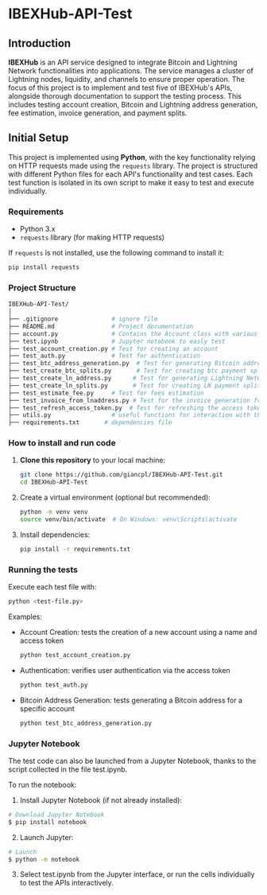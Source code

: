 # IBEXHub-API-Test

## Introduction

**IBEXHub** is an API service designed to integrate Bitcoin and Lightning Network functionalities into applications. The service manages a cluster of Lightning nodes, liquidity, and channels to ensure proper operation. The focus of this project is to implement and test five of IBEXHub's APIs, alongside thorough documentation to support the testing process. This includes testing account creation, Bitcoin and Lightning address generation, fee estimation, invoice generation, and payment splits.

## Initial Setup

This project is implemented using **Python**, with the key functionality relying on HTTP requests made using the `requests` library. The project is structured with different Python files for each API's functionality and test cases. Each test function is isolated in its own script to make it easy to test and execute individually.

### Requirements

- Python 3.x
- `requests` library (for making HTTP requests)
  
If `requests` is not installed, use the following command to install it:

```bash
pip install requests
```

### Project Structure
```bash
IBEXHub-API-Test/
│
├── .gitignore               # ignore file
├── README.md                # Project documentation
├── account.py               # Contains the Account class with various API methods
├── test.ipynb               # Jupyter notebook to easly test
├── test_account_creation.py # Test for creating an account
├── test_auth.py             # Test for authentication
├── test_btc_address_generation.py  # Test for generating Bitcoin addresses
├── test_create_btc_splits.py       # Test for creating btc payment splits
├── test_create_ln_address.py      # Test for generating Lightning Network addresses
├── test_create_ln_splits.py       # Test for creating LN payment splits
├── test_estimate_fee.py     # Test for fees estimation
├── test_invoice_from_lnaddress.py # Test for the invoice generation from a ln address
├── test_refresh_access_token.py  # Test for refreshing the access token
├── utils.py                 # useful functions for interaction with the API
├── requirements.txt       # dependencies file
```

### How to install and run code
1. **Clone this repository** to your local machine:
   ```bash
   git clone https://github.com/giancpl/IBEXHub-API-Test.git
   cd IBEXHub-API-Test 
   ```
2. Create a virtual environment (optional but recommended):
   ```bash
   python -m venv venv
   source venv/bin/activate  # On Windows: venv\Scripts\activate
   ```
3. Install dependencies:
   ```bash
   pip install -r requirements.txt
   ```

### Running the tests
Execute each test file with:
```bash
python <test-file.py>
```
Examples:
- Account Creation: tests the creation of a new account using a name and access token
  ```bash
  python test_account_creation.py
  ```
- Authentication: verifies user authentication via the access token
  ```bash
  python test_auth.py
  ```
- Bitcoin Address Generation: tests generating a Bitcoin address for a specific account
  ```bash
  python test_btc_address_generation.py
  ```

### Jupyter Notebook
The test code can also be launched from a Jupyter Notebook, thanks to the script collected in the file test.ipynb.

To run the notebook:
1. Install Jupyter Notebook (if not already installed):
  ```bash
  # Download Jupyter Notebook
  $ pip install notebook
  ```
2. Launch Jupyter:
  ```bash
  # Launch
  $ python -m notebook
  ```
3. Select test.ipynb from the Jupyter interface, or run the cells individually to test the APIs interactively.

